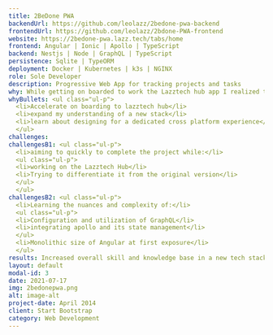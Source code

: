 ```yaml
---
title: 2BeDone PWA
backendUrl: https://github.com/leolazz/2bedone-pwa-backend
frontendUrl: https://github.com/leolazz/2bdone-PWA-frontend
website: https://2bedone-pwa.lazz.tech/tabs/home
frontend: Angular | Ionic | Apollo | TypeScript
backend: Nestjs | Node | GraphQL | TypeScript
persistence: Sqlite | TypeORM
deployment: Docker | Kubernetes | k3s | NGINX
role: Sole Developer
description: Progressive Web App for tracking projects and tasks
why: While getting on boarded to work the Lazztech hub app I realized that since it was already to so far into development there would be aspects of this new stack I would not get exposure to. I decided to rebuild 2BeDone in this new stack to accelerate the onboarding and increase my breadth of knowledge in this new stack.
whyBullets: <ul class="ul-p">
  <li>Accelerate on boarding to lazztech hub</li>
  <li>expand my understanding of a new stack</li>
  <li>learn about designing for a dedicated cross platform experience</li>
  </ul>
challenges:
challengesB1: <ul class="ul-p">
  <li>aiming to quickly to complete the project while:</li>
  <ul class="ul-p">
  <li>working on the Lazztech Hub</li>
  <li>Trying to differentiate it from the original version</li>
  </ul>
  </ul>
challengesB2: <ul class="ul-p">
  <li>Learning the nuances and complexity of:</li>
  <ul class="ul-p">
  <li>Configuration and utilization of GraphQL</li>
  <li>integrating apollo and its state management</li>
  </ul>
  <li>Monolithic size of Angular at first exposure</li>
  </ul>
results: Increased overall skill and knowledge base in a new tech stack while accelerating the onboarding process to the Lazztech Hub, and in the process found my preferred technology stack.
layout: default
modal-id: 3
date: 2021-07-17
img: 2bedonepwa.png
alt: image-alt
project-date: April 2014
client: Start Bootstrap
category: Web Development
---
```

